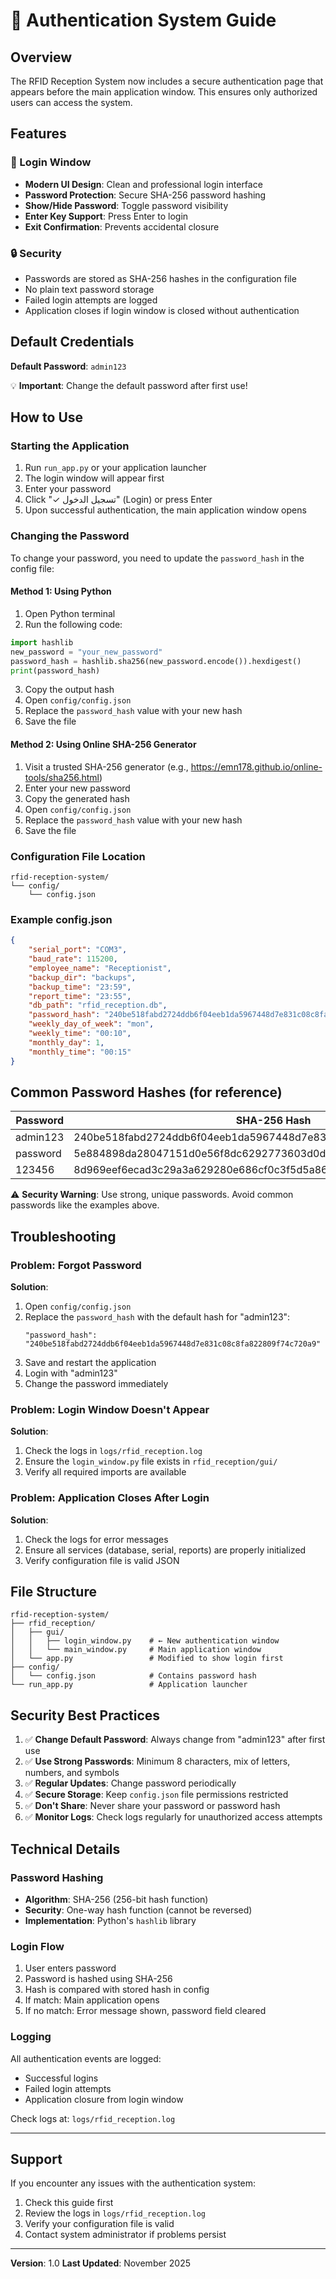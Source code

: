# 🔐 Authentication System Guide

## Overview
The RFID Reception System now includes a secure authentication page that appears before the main application window. This ensures only authorized users can access the system.

## Features

### 🎯 Login Window
- **Modern UI Design**: Clean and professional login interface
- **Password Protection**: Secure SHA-256 password hashing
- **Show/Hide Password**: Toggle password visibility
- **Enter Key Support**: Press Enter to login
- **Exit Confirmation**: Prevents accidental closure

### 🔒 Security
- Passwords are stored as SHA-256 hashes in the configuration file
- No plain text password storage
- Failed login attempts are logged
- Application closes if login window is closed without authentication

## Default Credentials

**Default Password**: `admin123`

💡 **Important**: Change the default password after first use!

## How to Use

### Starting the Application
1. Run `run_app.py` or your application launcher
2. The login window will appear first
3. Enter your password
4. Click "✓ تسجيل الدخول" (Login) or press Enter
5. Upon successful authentication, the main application window opens

### Changing the Password

To change your password, you need to update the `password_hash` in the config file:

#### Method 1: Using Python
1. Open Python terminal
2. Run the following code:
```python
import hashlib
new_password = "your_new_password"
password_hash = hashlib.sha256(new_password.encode()).hexdigest()
print(password_hash)
```
3. Copy the output hash
4. Open `config/config.json`
5. Replace the `password_hash` value with your new hash
6. Save the file

#### Method 2: Using Online SHA-256 Generator
1. Visit a trusted SHA-256 generator (e.g., https://emn178.github.io/online-tools/sha256.html)
2. Enter your new password
3. Copy the generated hash
4. Open `config/config.json`
5. Replace the `password_hash` value with your new hash
6. Save the file

### Configuration File Location
```
rfid-reception-system/
└── config/
    └── config.json
```

### Example config.json
```json
{
    "serial_port": "COM3",
    "baud_rate": 115200,
    "employee_name": "Receptionist",
    "backup_dir": "backups",
    "backup_time": "23:59",
    "report_time": "23:55",
    "db_path": "rfid_reception.db",
    "password_hash": "240be518fabd2724ddb6f04eeb1da5967448d7e831c08c8fa822809f74c720a9",
    "weekly_day_of_week": "mon",
    "weekly_time": "00:10",
    "monthly_day": 1,
    "monthly_time": "00:15"
}
```

## Common Password Hashes (for reference)

| Password | SHA-256 Hash |
|----------|--------------|
| admin123 | 240be518fabd2724ddb6f04eeb1da5967448d7e831c08c8fa822809f74c720a9 |
| password | 5e884898da28047151d0e56f8dc6292773603d0d6aabbdd62a11ef721d1542d8 |
| 123456 | 8d969eef6ecad3c29a3a629280e686cf0c3f5d5a86aff3ca12020c923adc6c92 |

⚠️ **Security Warning**: Use strong, unique passwords. Avoid common passwords like the examples above.

## Troubleshooting

### Problem: Forgot Password
**Solution**: 
1. Open `config/config.json`
2. Replace the `password_hash` with the default hash for "admin123":
   ```
   "password_hash": "240be518fabd2724ddb6f04eeb1da5967448d7e831c08c8fa822809f74c720a9"
   ```
3. Save and restart the application
4. Login with "admin123"
5. Change the password immediately

### Problem: Login Window Doesn't Appear
**Solution**:
1. Check the logs in `logs/rfid_reception.log`
2. Ensure the `login_window.py` file exists in `rfid_reception/gui/`
3. Verify all required imports are available

### Problem: Application Closes After Login
**Solution**:
1. Check the logs for error messages
2. Ensure all services (database, serial, reports) are properly initialized
3. Verify configuration file is valid JSON

## File Structure

```
rfid-reception-system/
├── rfid_reception/
│   ├── gui/
│   │   ├── login_window.py    # ← New authentication window
│   │   └── main_window.py     # Main application window
│   └── app.py                 # Modified to show login first
├── config/
│   └── config.json            # Contains password hash
└── run_app.py                 # Application launcher
```

## Security Best Practices

1. ✅ **Change Default Password**: Always change from "admin123" after first use
2. ✅ **Use Strong Passwords**: Minimum 8 characters, mix of letters, numbers, and symbols
3. ✅ **Regular Updates**: Change password periodically
4. ✅ **Secure Storage**: Keep `config.json` file permissions restricted
5. ✅ **Don't Share**: Never share your password or password hash
6. ✅ **Monitor Logs**: Check logs regularly for unauthorized access attempts

## Technical Details

### Password Hashing
- **Algorithm**: SHA-256 (256-bit hash function)
- **Security**: One-way hash function (cannot be reversed)
- **Implementation**: Python's `hashlib` library

### Login Flow
1. User enters password
2. Password is hashed using SHA-256
3. Hash is compared with stored hash in config
4. If match: Main application opens
5. If no match: Error message shown, password field cleared

### Logging
All authentication events are logged:
- Successful logins
- Failed login attempts
- Application closure from login window

Check logs at: `logs/rfid_reception.log`

---

## Support

If you encounter any issues with the authentication system:
1. Check this guide first
2. Review the logs in `logs/rfid_reception.log`
3. Verify your configuration file is valid
4. Contact system administrator if problems persist

---

**Version**: 1.0
**Last Updated**: November 2025

